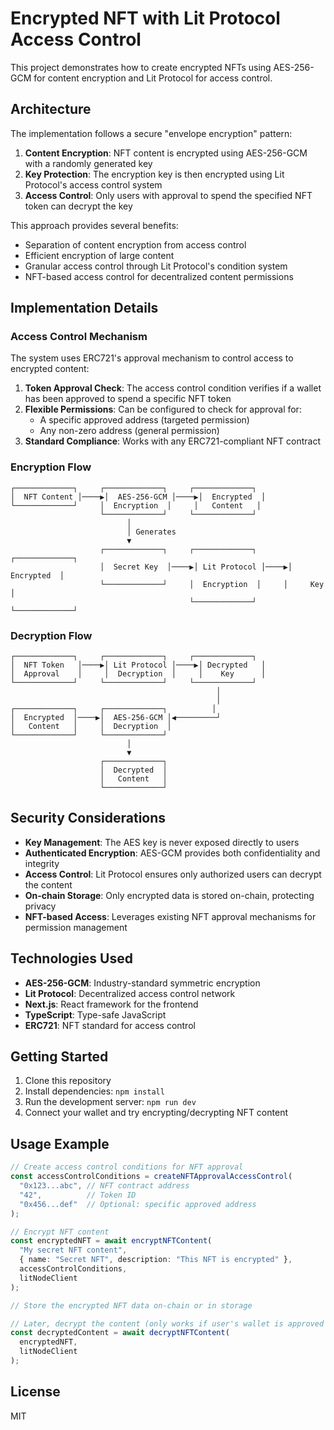 # Encrypted NFT with Lit Protocol Access Control

This project demonstrates how to create encrypted NFTs using AES-256-GCM for content encryption and Lit Protocol for access control.

## Architecture

The implementation follows a secure "envelope encryption" pattern:

1. **Content Encryption**: NFT content is encrypted using AES-256-GCM with a randomly generated key
2. **Key Protection**: The encryption key is then encrypted using Lit Protocol's access control system
3. **Access Control**: Only users with approval to spend the specified NFT token can decrypt the key

This approach provides several benefits:
- Separation of content encryption from access control
- Efficient encryption of large content
- Granular access control through Lit Protocol's condition system
- NFT-based access control for decentralized content permissions

## Implementation Details

### Access Control Mechanism

The system uses ERC721's approval mechanism to control access to encrypted content:

1. **Token Approval Check**: The access control condition verifies if a wallet has been approved to spend a specific NFT token
2. **Flexible Permissions**: Can be configured to check for approval for:
   - A specific approved address (targeted permission)
   - Any non-zero address (general permission)
3. **Standard Compliance**: Works with any ERC721-compliant NFT contract

### Encryption Flow

```
┌─────────────┐     ┌─────────────┐     ┌─────────────┐
│  NFT Content │────▶│  AES-256-GCM │────▶│  Encrypted  │
└─────────────┘     │  Encryption  │     │   Content   │
                    └─────────────┘     └─────────────┘
                          │
                          │ Generates
                          ▼
                    ┌─────────────┐     ┌─────────────┐     ┌─────────────┐
                    │  Secret Key  │────▶│ Lit Protocol │────▶│  Encrypted  │
                    └─────────────┘     │  Encryption  │     │     Key     │
                                        └─────────────┘     └─────────────┘
```

### Decryption Flow

```
┌─────────────┐     ┌─────────────┐     ┌─────────────┐
│  NFT Token   │────▶│ Lit Protocol │────▶│ Decrypted   │
│  Approval    │     │  Decryption  │     │    Key      │
└─────────────┘     └─────────────┘     └─────────────┘
                                              │
                                              │
┌─────────────┐     ┌─────────────┐          │
│  Encrypted  │────▶│  AES-256-GCM │◀─────────┘
│   Content   │     │  Decryption  │
└─────────────┘     └─────────────┘
                          │
                          ▼
                    ┌─────────────┐
                    │  Decrypted  │
                    │   Content   │
                    └─────────────┘
```

## Security Considerations

- **Key Management**: The AES key is never exposed directly to users
- **Authenticated Encryption**: AES-GCM provides both confidentiality and integrity
- **Access Control**: Lit Protocol ensures only authorized users can decrypt the content
- **On-chain Storage**: Only encrypted data is stored on-chain, protecting privacy
- **NFT-based Access**: Leverages existing NFT approval mechanisms for permission management

## Technologies Used

- **AES-256-GCM**: Industry-standard symmetric encryption
- **Lit Protocol**: Decentralized access control network
- **Next.js**: React framework for the frontend
- **TypeScript**: Type-safe JavaScript
- **ERC721**: NFT standard for access control

## Getting Started

1. Clone this repository
2. Install dependencies: `npm install`
3. Run the development server: `npm run dev`
4. Connect your wallet and try encrypting/decrypting NFT content

## Usage Example

```typescript
// Create access control conditions for NFT approval
const accessControlConditions = createNFTApprovalAccessControl(
  "0x123...abc", // NFT contract address
  "42",          // Token ID
  "0x456...def"  // Optional: specific approved address
);

// Encrypt NFT content
const encryptedNFT = await encryptNFTContent(
  "My secret NFT content",
  { name: "Secret NFT", description: "This NFT is encrypted" },
  accessControlConditions,
  litNodeClient
);

// Store the encrypted NFT data on-chain or in storage

// Later, decrypt the content (only works if user's wallet is approved for the token)
const decryptedContent = await decryptNFTContent(
  encryptedNFT,
  litNodeClient
);
```

## License

MIT

